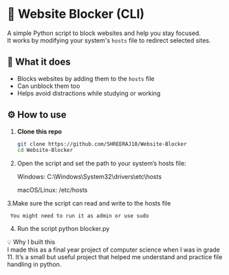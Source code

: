 # 🛑 Website Blocker (CLI)

A simple Python script to block websites and help you stay focused.  
It works by modifying your system's `hosts` file to redirect selected sites.

## 📌 What it does

- Blocks websites by adding them to the `hosts` file
- Can unblock them too
- Helps avoid distractions while studying or working

## ⚙️ How to use

1. **Clone this repo**  
   ```bash
   git clone https://github.com/SHREERAJ10/Website-Blocker
   cd Website-Blocker

2. Open the script and set the path to your system’s hosts file:

     Windows: C:\\Windows\\System32\\drivers\\etc\\hosts

     macOS/Linux: /etc/hosts

3.Make sure the script can read and write to the hosts file

     You might need to run it as admin or use sudo

4. Run the script
      python blocker.py

💡 Why I built this <br>
      I made this as a final year project of computer science when I was in grade 11.
      It’s a small but useful project that helped me understand and practice file handling in python.
